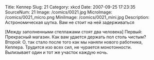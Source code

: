 Title: Кеплер 
Slug: 21 
Category: xkcd 
Date: 2007-09-25 17:23:35 
SourceNum: 21 
Image: /comics/0021.jpg 
MicroImage: /comics/0021_micro.png 
MiniImage: /comics/0021_mini.jpg 
Description: Астрономическая шутка. Вам не стоит на ней задерживаться 

[Между заполненными стеллажами стоят два человека]
Первый: Прекрасный магазин. Как вам удается держать пол столь чистым?
Второй: О, так стало после того как мы наняли нового работника, Кеплера. Трудится изо всех сил, не чурается монотонности. Вылизывает один и тот же участок каждую ночь.